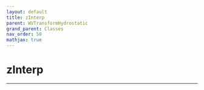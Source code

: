 ```yaml
---
layout: default
title: zInterp
parent: WVTransformHydrostatic
grand_parent: Classes
nav_order: 50
mathjax: true
---
```


#  zInterp




---

